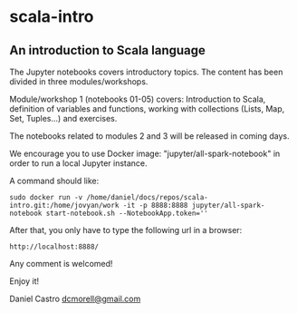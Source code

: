 # scala-intro

## An introduction to Scala language

The Jupyter notebooks covers introductory topics. The content has been divided in three modules/workshops. 

Module/workshop 1 (notebooks 01-05) covers:
Introduction to Scala, definition of variables and functions, working with collections (Lists, Map, Set, Tuples...) and exercises.

The notebooks related to modules 2 and 3 will be released in coming days.

We encourage you to use Docker image: "jupyter/all-spark-notebook" in order to run a local Jupyter instance. 

A command should like:
~~~
sudo docker run -v /home/daniel/docs/repos/scala-intro.git:/home/jovyan/work -it -p 8888:8888 jupyter/all-spark-notebook start-notebook.sh --NotebookApp.token=''
~~~

After that, you only have to type the following url in a browser: 
~~~
http://localhost:8888/
~~~

Any comment is welcomed!

Enjoy it!

Daniel Castro
dcmorell@gmail.com